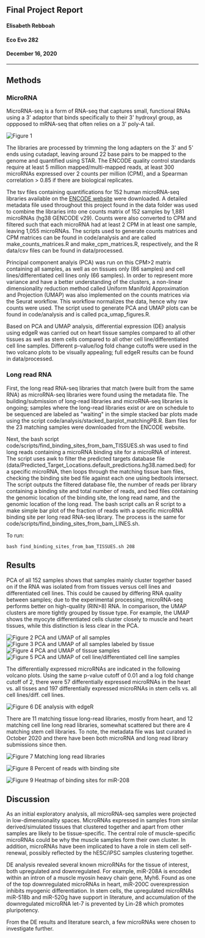 ##  Final Project Report
#### Elisabeth Rebboah
#### Eco Evo 282
#### December 16, 2020
***
## Methods
### MicroRNA
MicroRNA-seq is a form of RNA-seq that captures small, functional RNAs using a 3' adaptor that binds specifically to their 3' hydroxyl group, as oppposed to mRNA-seq that often relies on a 3' poly-A tail.

![Figure 1](fig1_experimentOverview.png)

The libraries are processed by trimming the long adapters on the 3' and 5' ends using cutadapt, leaving around 22 base pairs to be mapped to the genome and quantified using STAR. The ENCODE quality control standards require at least 5 million mapped/multi-mapped reads, at least 300 microRNAs expressed over 2 counts per million (CPM), and a Spearman correlation > 0.85 if there are biological replicates.

The tsv files containing quantifications for 152 human microRNA-seq libraries available on the [ENCODE website](https://www.encodeproject.org/matrix/?type=Experiment&status=released&perturbed=false&assay_title=microRNA-seq&replicates.library.biosample.donor.organism.scientific_name=Homo+sapiens&award.rfa=ENCODE3&award.rfa=ENCODE4&perturbed=true&status=submitted) were downloaded. A detailed metadata file used throughout this project found in the data folder was used to combine the libraries into one counts matrix of 152 samples by 1,881 microRNAs (hg38 GENCODE v29). Counts were also converted to CPM and filtered such that each microRNA had at least 2 CPM in at least one sample, leaving 1,055 microRNAs. The scripts used to generate counts matrices and CPM matrices can be found in code/analysis and are called make_counts_matrices.R and make_cpm_matrices.R, respectively, and the R data/csv files can be found in data/processed. 

Principal component analyis (PCA) was run on this CPM>2 matrix containing all samples, as well as on tissues only (86 samples) and cell lines/differentiated cell lines only (66 samples). In order to represent more variance and have a better understanding of the clusters, a non-linear dimensionality reduction method called Uniform Manifold Approximation and Projection (UMAP) was also implemented on the counts matrices via the Seurat workflow. This workflow normalizes the data, hence why raw counts were used. The script used to generate PCA and UMAP plots can be found in code/analysis and is called pca_umap_figures.R.     

Based on PCA and UMAP analysis, differential expression (DE) analysis using edgeR was carried out on heart tissue samples compared to all other tissues as well as stem cells compared to all other cell line/differentiated cell line samples. Different p-value/log fold change cutoffs were used in the two volcano plots to be visually appealing; full edgeR results can be found in data/processed. 

### Long read RNA
First, the long read RNA-seq libraries that match (were built from the same RNA) as microRNA-seq libraries were found using the metadata file. The building/submission of long-read libraries and microRNA-seq libraries is ongoing; samples where the long-read libraries exist or are on schedule to be sequenced are labeled as "waiting" in the simple stacked bar plots made using the script code/analysis/stacked_barplot_matchingPB.R. Bam files for the 23 matching samples were downloaded from the ENCODE website.

Next, the bash script code/scripts/find_binding_sites_from_bam_TISSUES.sh was used to find long reads containing a microRNA binding site for a microRNA of interest. The script uses awk to filter the predicted targets database file (data/Predicted_Target_Locations.default_predictions.hg38.named.bed) for a specific microRNA, then loops through the matching tissue bam files, checking the binding site bed file against each one using bedtools intersect. The script outputs the filtered database file, the number of reads per library containing a binding site and total number of reads, and bed files containing the genomic location of the binding site, the long read name, and the genomic location of the long read. The bash script calls an R script to a make simple bar plot of the fraction of reads with a specific microRNA binding site per long read RNA-seq library. The process is the same for code/scripts/find_binding_sites_from_bam_LINES.sh. 

To run:
```
bash find_binding_sites_from_bam_TISSUES.sh 208
```

## Results
PCA of all 152 samples shows that samples mainly cluster together based on if the RNA was isolated from from tissues versus cell lines and differentiated cell lines. This could be caused by differing RNA quality between samples; due to the experimental processing, microRNA-seq performs better on high-quality (RIN>8) RNA. In comparison, the UMAP clusters are more tightly grouped by tissue type. For example, the UMAP shows the myocyte differentiated cells cluster closely to muscle and heart tissues, while this distinction is less clear in the PCA.

![Figure 2 PCA and UMAP of all samples](pca_umap_allSamples_SampleTypes.png)
![Figure 3 PCA and UMAP of all samples labeled by tissue](pca_umap_allSamples_TissueTypes.png)
![Figure 4 PCA and UMAP of tissue samples](pca_umap_TissueType_Tissue.png)
![Figure 5 PCA and UMAP of cell line/differentiated cell line samples](pca_umap_TissueType_CLsDCLs.png)

The differentially expressed microRNAs are indicated in the following volcano plots. Using the same p-value cutoff of 0.01 and a log fold change cutoff of 2, there were 57 differentially expressed microRNAs in the heart vs. all tisses and 197 differentially expressed microRNAs in stem cells vs. all cell lines/diff. cell lines. 

![Figure 6 DE analysis with edgeR](volcano_edgeR_heart_stemCells.png)

There are 11 matching tissue long-read libraries, mostly from heart, and 12 matching cell line long read libraries, somewhat scattered but there are 4 matching stem cell libraries. To note, the metadata file was last curated in October 2020 and there have been both microRNA and long read library submissions since then.

![Figure 7 Matching long read libraries](matchedPB_barplots.png)

![Figure 8 Percent of reads with binding site](percentreads_barplots.png)

![Figure 9 Heatmap of binding sites for miR-208](miR208_bindingsite_heatmap.png)

## Discussion
As an initial exploratory analysis, all microRNA-seq samples were projected in low-dimensionality spaces. MicroRNAs expressed in samples from similar derived/simulated tissues that clustered together and apart from other samples are likely to be tissue-specific. The central role of muscle-specific microRNAs could be why the muscle samples form their own cluster. In addition, microRNAs have been implicated to have a role in stem cell self-renewal, possibly reflected by the hESC/iPSC samples clustering together. 

DE analysis revealed several known microRNAs for the tissue of interest, both upregulated and downregulated. For example, miR-208A  is encoded within an intron of a muscle myosin heavy chain gene, Myh6. Found as one of the top downregulated microRNAs in heart, miR-200C overexpression inhibits myogenic differentiation. In stem cells, the upregulated microRNAs miR-518b and miR-520g have support in literature, and accumulation of the downregulated microRNA let-7 is prevented by Lin-28 which promotes pluripotency.

From the DE results and literature search, a few microRNAs were chosen to investigate further.
